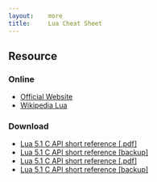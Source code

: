 ```yaml
---
layout:    more
title:     Lua Cheat Sheet 
---
```

<div class="content content-400">
    <div class="board board-326">
        <h2 class="board-title">Resource</h2>
        <div class="board-card">
            <h3 class="board-card-title">Online</h3>
            <ul>
                <li><a href="http://www.lua.org/">Official Website</a></li>
                <li><a href="http://en.wikipedia.org/wiki/Lua_%28programming_language%29">Wikipedia Lua</a></li>
            </ul>
        </div>
        <div class="board-card">
            <h3 class="board-card-title">Download</h3>
            <ul>
                <li><a href="http://www.ewald-arnold.de/lua/lua-apiref.pdf">Lua 5.1 C API short reference [.pdf]</a></li>
                <li><a href="/static/cs/lua-apiref.pdf">Lua 5.1 C API short reference [backup]</a></li>
                <li><a href="http://www.ewald-arnold.de/lua/lua_capi.pdf">Lua 5.1 C API short reference [.pdf]</a></li>
                <li><a href="/static/cs/lua_capi.pdf">Lua 5.1 C API short reference [backup]</a></li>
            </ul>
        </div>
    </div>
</div>
